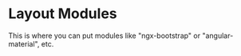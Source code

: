 # Layout Modules

This is where you can put modules like "ngx-bootstrap" or "angular-material", etc.
